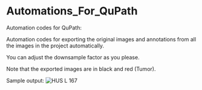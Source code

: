 # Automations_For_QuPath
Automation codes for QuPath:

Automation codes for exporting the original images and annotations from all the images in the project automatically.

You can adjust the downsample factor as you please.

Note that the exported images are in black and red (Tumor).

Sample output:
![HUS L 167](https://github.com/SoroushOskouei/Automations_For_QuPath/assets/57323986/55efdaed-aa96-4f11-aaf2-188de2cb6224)
